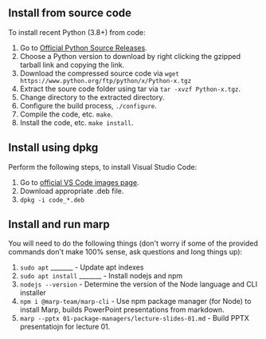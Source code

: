## Install from source code

To install recent Python (3.8+) from code:

1. Go to [Official Python Source Releases](https://www.python.org/downloads/source/).
2. Choose a Python version to download by right clicking the gzipped tarball link and copying the link.
3. Download the compressed source code via ```wget https://www.python.org/ftp/python/x/Python-x.tgz```
4. Extract the soure code folder using tar via ```tar -xvzf Python-x.tgz```.
5. Change directory to the extracted directory.
6. Configure the build process, ```./configure```.
7. Compile the code, etc. ```make```.
8. Install the code, etc. ```make install```.

## Install using dpkg

Perform the following steps, to install Visual Studio Code:

1. Go to [official VS Code images page](https://code.visualstudio.com/download).
2. Download appropriate .deb file.
3. ```dpkg -i code_*.deb```

## Install and run marp

You will need to do the following things (don't worry if some of the provided commands don't make 100% sense, ask questions and long things up):

1. ```sudo apt``` _______ - Update apt indexes
2. ```sudo apt install``` _______ - Install nodejs and npm
3. ```nodejs --version``` - Determine the version of the Node language and CLI installer
4. ```npm i @marp-team/marp-cli``` - Use npm package manager (for Node) to install Marp, builds PowerPoint presentations from markdown.
5. ```marp --pptx 01-package-managers/lecture-slides-01.md``` - Build PPTX presentatiojn for lecture 01.
